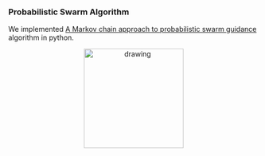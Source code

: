 ### Probabilistic Swarm Algorithm

We implemented [A Markov chain approach to probabilistic swarm guidance](https://ieeexplore.ieee.org/document/6314729/) algorithm in python.

<p align="center"> 
    <img src="ITU_Logo/Figs_3/GIF_Final.gif" alt="drawing" width="200"/>
</p>
